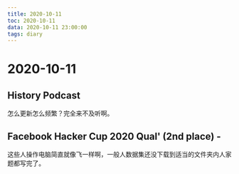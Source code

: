 ```yaml
---
title: 2020-10-11
toc: 2020-10-11
data: 2020-10-11 23:00:00
tags: diary
---
```



# 2020-10-11

## History Podcast

怎么更新怎么频繁？完全来不及听啊。

## Facebook Hacker Cup 2020 Qual' (2nd place) - 

这些人操作电脑简直就像飞一样啊，一般人数据集还没下载到适当的文件夹内人家题都写完了。

